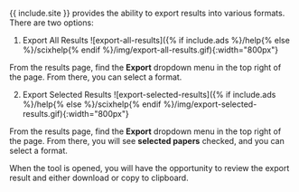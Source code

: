 {{ include.site }} provides the ability to export results into various formats.  There are two options:

1. Export All Results
![export-all-results]({% if include.ads %}/help{% else %}/scixhelp{% endif %}/img/export-all-results.gif){:width="800px"}

From the results page, find the **Export** dropdown menu in the top right of the page.  From there, you can select a format.

2. Export Selected Results
![export-selected-results]({% if include.ads %}/help{% else %}/scixhelp{% endif %}/img/export-selected-results.gif){:width="800px"}

From the results page, find the **Export** dropdown menu in the top right of the page.  From there, you will see **selected papers** checked, and you can select a format.

When the tool is opened, you will have the opportunity to review the export result and either download or copy to clipboard.
